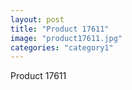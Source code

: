 ```yaml
---
layout: post
title: "Product 17611"
image: "product17611.jpg"
categories: "category1"
---
```

Product 17611
